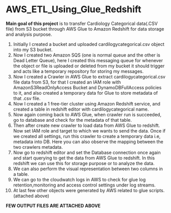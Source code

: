 # AWS_ETL_Using_Glue_Redshift

**Main goal of this project** is to transfer Cardiology Categorical data(.CSV file) from S3 bucket through AWS Glue to Amazon Redshift for data storage and analysis purpose.

1) Initially I created a bucket and uploaded cardilogycategorical.csv object into my S3 bucket.
2) Now I created two Amazon SQS (one is normal queue and the other is Dead Letter Queue), here I created this messaging queue for whenever the object or file is uploaded or deleted from my bucket it should trigger and acts like a temporary repository for storing my messages. 
3) Now I created a Crawler in AWS Glue to extract cardilogycategorical.csv file data from S3, for that I created an IAM role with AmazonS3ReadOnlyAccess Bucket and DynamoDBFullAccess policies to it, and also created a temporary data for Glue to store metadata of that .csv file.
4) Now I created a 1 free-tier cluster using Amazon Redshift service, and created a table in redshift editor with cardilogycategorical name.
5) Now again coming back to AWS Glue, when crawler run is succeeded, go to database and check for the metadata of that table. 
6) Then after create new crawler to load data from AWS Glue to redshift. Now set IAM role and target to which we wants to send the data. Once if we created all settings, run this crawler to create a temporary data i.e, metadata into DB. Here you can also observe the mapping between the two crawlers metadata.
7) Now go to redshift editor and set the Database connection once again and start querying to get the data from AWS Glue to redshift. In this redshift we can use this for storage purpose or to analyze the data.
8) We can also perform the visual representation between two columns in a table.
9) We can go to the cloudwatch logs in AWS to check for glue log retention,monitoring and access control settings under log streams.  
10) At last few other objects were generated by AWS related to glue scripts.(attached above)

**FEW OUTPUT FILES ARE ATTACHED ABOVE**

